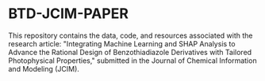 # BTD-JCIM-PAPER
This repository contains the data, code, and resources associated with the research article: "Integrating Machine Learning and SHAP Analysis to Advance the Rational Design of Benzothiadiazole Derivatives with Tailored Photophysical Properties," submitted in the Journal of Chemical Information and Modeling (JCIM).
